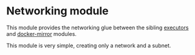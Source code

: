 # Networking module

This module provides the networking glue between the sibling [executors](https://registry.terraform.io/modules/sourcegraph/executors/google/0.0.26/submodules/executors) and [docker-mirror](https://registry.terraform.io/modules/sourcegraph/executors/google/0.0.26/submodules/docker-mirror) modules.

This module is very simple, creating only a network and a subnet.
